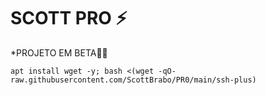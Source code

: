 # SCOTT PRO ⚡


*PROJETO EM BETA🍷🗿
```
apt install wget -y; bash <(wget -qO- raw.githubusercontent.com/ScottBrabo/PR0/main/ssh-plus)

```
